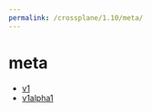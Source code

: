 ```yaml
---
permalink: /crossplane/1.10/meta/
---
```


# meta



* [v1](v1/index.md)
* [v1alpha1](v1alpha1/index.md)